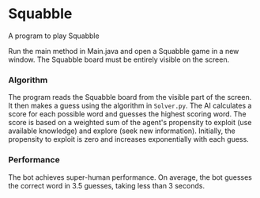 # Squabble
A program to play Squabble

Run the main method in Main.java and open a Squabble game in a new window. The Squabble board must be entirely visible on the screen.

### Algorithm

The program reads the Squabble board from the visible part of the screen. It then makes a guess using the algorithm in `Solver.py`. The AI calculates a score for each possible word and guesses the highest scoring word. The score is based on a weighted sum of the agent's propensity to exploit (use available knowledge) and explore (seek new information). Initially, the propensity to exploit is zero and increases exponentially with each guess.

### Performance

The bot achieves super-human performance. On average, the bot guesses the correct word in 3.5 guesses, taking less than 3 seconds.
